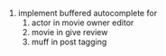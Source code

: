 1. implement buffered autocomplete for 
    1. actor in movie owner editor
    1. movie in give review
    1. muff in post tagging